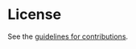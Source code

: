 # License

See the
[guidelines for contributions](https://github.com/CxRes/prep/blob/main/CONTRIBUTING.md).
